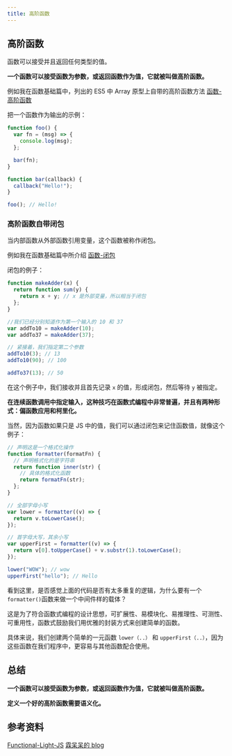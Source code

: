 ```yaml
---
title: 高阶函数
---
```


## 高阶函数

函数可以接受并且返回任何类型的值。

**一个函数可以接受函数为参数，或返回函数作为值，它就被叫做高阶函数。**

例如我在函数基础篇中，列出的 ES5 中 Array 原型上自带的高阶函数方法 [函数-高阶函数](http://vuepress.lzwlook.fun/JavaScript/%E5%87%BD%E6%95%B0/04-%E9%AB%98%E9%98%B6%E5%87%BD%E6%95%B0.html)

把一个函数作为输出的示例：

```javascript
function foo() {
  var fn = (msg) => {
    console.log(msg);
  };

  bar(fn);
}

function bar(callback) {
  callback("Hello!");
}

foo(); // Hello!
```

### 高阶函数自带闭包

当内部函数从外部函数引用变量，这个函数被称作闭包。

例如我在函数基础篇中所介绍 [函数-闭包](http://vuepress.lzwlook.fun/JavaScript/%E5%87%BD%E6%95%B0/03-%E9%97%AD%E5%8C%85.html)

闭包的例子：

```javascript
function makeAdder(x) {
  return function sum(y) {
    return x + y; // x 是外部变量，所以相当于闭包
  };
}

//我们已经分别知道作为第一个输入的 10 和 37
var addTo10 = makeAdder(10);
var addTo37 = makeAdder(37);

// 紧接着，我们指定第二个参数
addTo10(3); // 13
addTo10(90); // 100

addTo37(13); // 50
```

在这个例子中，我们接收并且首先记录 `x` 的值，形成闭包，然后等待 `y` 被指定。

**在连续函数调用中指定输入，这种技巧在函数式编程中非常普遍，并且有两种形式：偏函数应用和柯里化。**

当然，因为函数如果只是 JS 中的值，我们可以通过闭包来记住函数值，就像这个例子：

```javascript
// 声明这是一个格式化操作
function formatter(formatFn) {
  // 声明格式化的是字符串
  return function inner(str) {
    // 具体的格式化函数
    return formatFn(str);
  };
}

// 全部字母小写
var lower = formatter((v) => {
  return v.toLowerCase();
});

// 首字母大写，其余小写
var upperFirst = formatter((v) => {
  return v[0].toUpperCase() + v.substr(1).toLowerCase();
});

lower("WOW"); // wow
upperFirst("hello"); // Hello
```

看到这里，是否感觉上面的代码是否有太多重复的逻辑，为什么要有一个`formatter()`函数来做一个中间件样的载体？

这是为了符合函数式编程的设计思想，可扩展性、易模块化、易推理性、可测性、可重用性，函数式鼓励我们用优雅的封装方式来创建简单的函数。

具体来说，我们创建两个简单的一元函数 `lower（..）` 和 `upperFirst（..）`，因为这些函数在我们程序中，更容易与其他函数配合使用。

## 总结

**一个函数可以接受函数为参数，或返回函数作为值，它就被叫做高阶函数。**

**定义一个好的高阶函数需要语义化。**

## 参考资料

[Functional-Light-JS](https://github.com/ikcamp/Functional-Light-JS)
[霖呆呆的 blog](https://github.com/LinDaiDai/niubility-coding-js)
